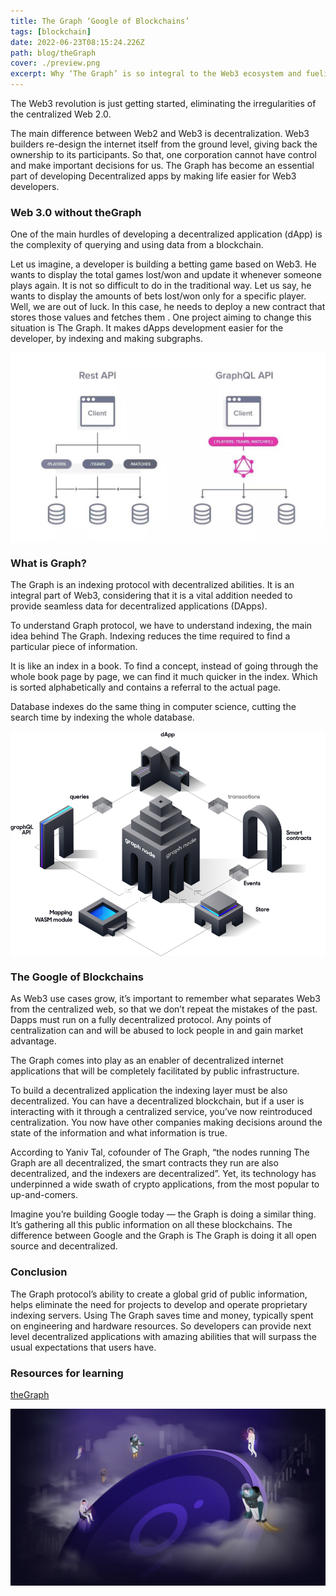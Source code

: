 ```yaml
---
title: The Graph ‘Google of Blockchains’
tags: [blockchain]
date: 2022-06-23T08:15:24.226Z
path: blog/theGraph
cover: ./preview.png
excerpt: Why ‘The Graph’ is so integral to the Web3 ecosystem and fueling DApps development process from behind.
---
```


The Web3 revolution is just getting started, eliminating the irregularities of the centralized Web 2.0.

The main difference between Web2 and Web3 is decentralization. Web3 builders re-design the internet itself from the ground level, giving back the ownership to its participants. So that, one corporation cannot have control and make important decisions for us. The Graph has become an essential part of developing Decentralized apps by making life easier for Web3 developers.

### Web 3.0 without theGraph

One of the main hurdles of developing a decentralized application (dApp) is the complexity of querying and using data from a blockchain.

Let us imagine, a developer is building a betting game based on Web3. He wants to display the total games lost/won and update it whenever someone plays again. It is not so difficult to do in the traditional way. Let us say, he wants to display the amounts of bets lost/won only for a specific player. Well, we are out of luck. In this case, he needs to deploy a new contract that stores those values and fetches them . One project aiming to change this situation is The Graph. It makes dApps development easier for the developer, by indexing and making subgraphs.

<img src="./api.png" alt="Traditional way vs with The Graph protocol" style="display:block;margin:auto">

### What is Graph?

The Graph is an indexing protocol with decentralized abilities. It is an integral part of Web3, considering that it is a vital addition needed to provide seamless data for decentralized applications (DApps).

To understand Graph protocol, we have to understand indexing, the main idea behind The Graph. Indexing reduces the time required to find a particular piece of information.

It is like an index in a book. To find a concept, instead of going through the whole book page by page, we can find it much quicker in the index. Which is sorted alphabetically and contains a referral to the actual page.

Database indexes do the same thing in computer science, cutting the search time by indexing the whole database.

<img src="./graph.png" alt="The Graph: Working process" style="display:block;margin:auto">


### The Google of Blockchains

As Web3 use cases grow, it’s important to remember what separates Web3 from the centralized web, so that we don’t repeat the mistakes of the past. Dapps must run on a fully decentralized protocol. Any points of centralization can and will be abused to lock people in and gain market advantage.

The Graph comes into play as an enabler of decentralized internet applications that will be completely facilitated by public infrastructure.

To build a decentralized application the indexing layer must be also decentralized. You can have a decentralized blockchain, but if a user is interacting with it through a centralized service, you’ve now reintroduced centralization. You now have other companies making decisions around the state of the information and what information is true.


According to Yaniv Tal, cofounder of The Graph, “the nodes running The Graph are all decentralized, the smart contracts they run are also decentralized, and the indexers are decentralized”. Yet, its technology has underpinned a wide swath of crypto applications, from the most popular to up-and-comers.

Imagine you’re building Google today — the Graph is doing a similar thing. It’s gathering all this public information on all these blockchains. The difference between Google and the Graph is The Graph is doing it all open source and decentralized.

### Conclusion

The Graph protocol’s ability to create a global grid of public information, helps eliminate the need for projects to develop and operate proprietary indexing servers. Using The Graph saves time and money, typically spent on engineering and hardware resources. So developers can provide next level decentralized applications with amazing abilities that will surpass the usual expectations that users have.

### Resources for learning


[theGraph](https://thegraph.com/docs)


<img src="./end.png" alt="end" style="display:block;margin:auto">
